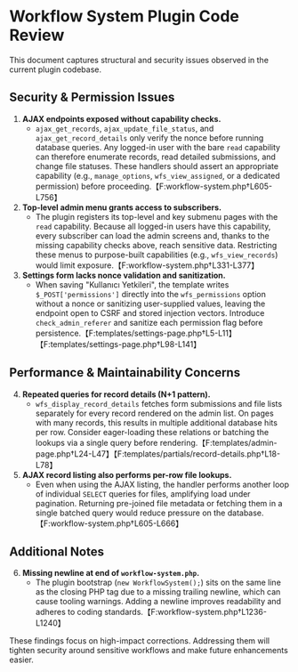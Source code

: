 # Workflow System Plugin Code Review

This document captures structural and security issues observed in the current plugin codebase.

## Security & Permission Issues

1. **AJAX endpoints exposed without capability checks.**
   * `ajax_get_records`, `ajax_update_file_status`, and `ajax_get_record_details` only verify the nonce before running database queries. Any logged-in user with the bare `read` capability can therefore enumerate records, read detailed submissions, and change file statuses. These handlers should assert an appropriate capability (e.g., `manage_options`, `wfs_view_assigned`, or a dedicated permission) before proceeding.【F:workflow-system.php†L605-L756】
2. **Top-level admin menu grants access to subscribers.**
   * The plugin registers its top-level and key submenu pages with the `read` capability. Because all logged-in users have this capability, every subscriber can load the admin screens and, thanks to the missing capability checks above, reach sensitive data. Restricting these menus to purpose-built capabilities (e.g., `wfs_view_records`) would limit exposure.【F:workflow-system.php†L331-L377】
3. **Settings form lacks nonce validation and sanitization.**
   * When saving "Kullanıcı Yetkileri", the template writes `$_POST['permissions']` directly into the `wfs_permissions` option without a nonce or sanitizing user-supplied values, leaving the endpoint open to CSRF and stored injection vectors. Introduce `check_admin_referer` and sanitize each permission flag before persistence.【F:templates/settings-page.php†L5-L11】【F:templates/settings-page.php†L98-L141】

## Performance & Maintainability Concerns

4. **Repeated queries for record details (N+1 pattern).**
   * `wfs_display_record_details` fetches form submissions and file lists separately for every record rendered on the admin list. On pages with many records, this results in multiple additional database hits per row. Consider eager-loading these relations or batching the lookups via a single query before rendering.【F:templates/admin-page.php†L24-L47】【F:templates/partials/record-details.php†L18-L78】
5. **AJAX record listing also performs per-row file lookups.**
   * Even when using the AJAX listing, the handler performs another loop of individual `SELECT` queries for files, amplifying load under pagination. Returning pre-joined file metadata or fetching them in a single batched query would reduce pressure on the database.【F:workflow-system.php†L605-L666】

## Additional Notes

6. **Missing newline at end of `workflow-system.php`.**
   * The plugin bootstrap (`new WorkflowSystem();`) sits on the same line as the closing PHP tag due to a missing trailing newline, which can cause tooling warnings. Adding a newline improves readability and adheres to coding standards.【F:workflow-system.php†L1236-L1240】

These findings focus on high-impact corrections. Addressing them will tighten security around sensitive workflows and make future enhancements easier.
